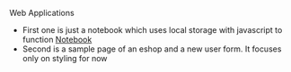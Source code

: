 Web Applications 
  - First one is just a notebook which uses local storage with javascript to function
  <a href="./note-pad">Notebook</a>
  - Second is a sample page of an eshop and a new user form. It focuses only on styling for now
